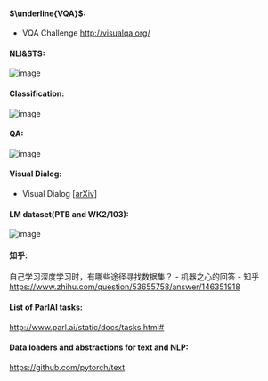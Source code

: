 #### $\underline{VQA}$:
- VQA Challenge http://visualqa.org/  

#### NLI&STS:
![image](https://github.com/jfu790900173/datasets/blob/master/NLITaskAndSTSTask.png)

#### Classification:
![image](https://github.com/jfu790900173/datasets/blob/master/ClassificationTasks.png)

#### QA:
![image](https://github.com/jfu790900173/datasets/blob/master/QA%20dataset.png)

#### Visual Dialog:
- Visual Dialog [[arXiv](https://arxiv.org/abs/1611.08669)]

#### LM dataset(PTB and WK2/103):  
![image](https://github.com/jfu790900173/datasets/blob/master/LM%20dataset(PTB%20and%20WK2:103).png)

#### 知乎:
自己学习深度学习时，有哪些途径寻找数据集？ - 机器之心的回答 - 知乎
https://www.zhihu.com/question/53655758/answer/146351918

#### List of ParlAI tasks: 
http://www.parl.ai/static/docs/tasks.html#

#### Data loaders and abstractions for text and NLP: 
https://github.com/pytorch/text
